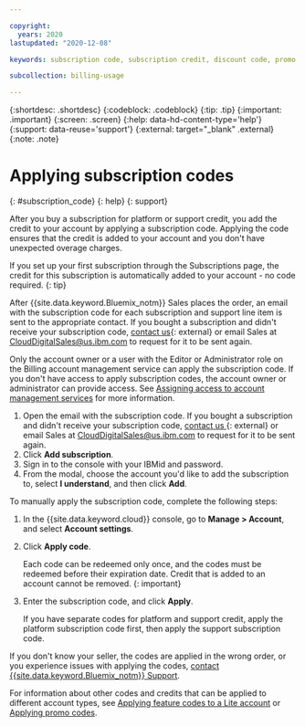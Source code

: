 ```yaml
---

copyright:
  years: 2020
lastupdated: "2020-12-08"

keywords: subscription code, subscription credit, discount code, promo code, feature code 

subcollection: billing-usage

---
```


{:shortdesc: .shortdesc}
{:codeblock: .codeblock}
{:tip: .tip}
{:important: .important}
{:screen: .screen}
{:help: data-hd-content-type='help'} 
{:support: data-reuse='support'}
{:external: target="_blank" .external}
{:note: .note}

# Applying subscription codes 
{: #subscription_code}
{: help} 
{: support}

After you buy a subscription for platform or support credit, you add the credit to your account by applying a subscription code. Applying the code ensures that the credit is added to your account and you don't have unexpected overage charges.

If you set up your first subscription through the Subscriptions page, the credit for this subscription is automatically added to your account - no code required.
{: tip}

After {{site.data.keyword.Bluemix_notm}} Sales places the order, an email with the subscription code for each subscription and support line item is sent to the appropriate contact. If you bought a subscription and didn't receive your subscription code, [contact us](https://www.ibm.com/cloud?contactmodule){: external} or email Sales at CloudDigitalSales@us.ibm.com to request for it to be sent again.

Only the account owner or a user with the Editor or Administrator role on the Billing account management service can apply the subscription code. If you don't have access to apply subscription codes, the account owner or administrator can provide access. See [Assigning access to account management services](/docs/account?topic=account-account-services) for more information.

1. Open the email with the subscription code. If you bought a subscription and didn't receive your subscription code, [contact us ](https://www.ibm.com/cloud?contactmodule){: external} or email Sales at CloudDigitalSales@us.ibm.com to request for it to be sent again.
2. Click **Add subscription**. 
3. Sign in to the console with your IBMid and password. 
4. From the modal, choose the account you'd like to add the subscription to, select **I understand**, and then click **Add**. 

To manually apply the subscription code, complete the following steps:
1. In the {{site.data.keyword.cloud}} console, go to **Manage > Account**, and select **Account settings**.
1. Click **Apply code**.

   Each code can be redeemed only once, and the codes must be redeemed before their expiration date. Credit that is added to an account cannot be removed.
   {: important}

1. Enter the subscription code, and click **Apply**.

   If you have separate codes for platform and support credit, apply the platform subscription code first, then apply the support subscription code.

If you don't know your seller, the codes are applied in the wrong order, or you experience issues with applying the codes, [contact {{site.data.keyword.Bluemix_notm}} Support](/docs/get-support?topic=get-support-using-avatar).

For information about other codes and credits that can be applied to different account types, see [Applying feature codes to a Lite account](/docs/account?topic=account-codes) or [Applying promo codes](/docs/billing-usage?topic=billing-usage-applying-promo-codes). 
